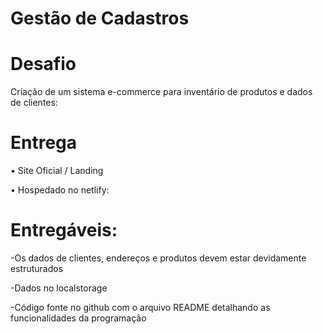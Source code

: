 # Gestão de Cadastros

# Desafio

Criação de um sistema e-commerce para inventário de produtos e dados de clientes:

# Entrega

• Site Oficial / Landing

• Hospedado no netlify: 

# Entregáveis:

-Os dados de clientes, endereços e produtos devem estar devidamente estruturados

-Dados no localstorage

-Código fonte no github com o arquivo README detalhando as funcionalidades da programação

